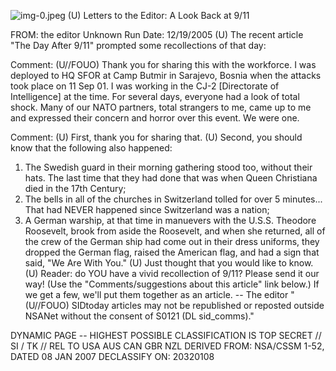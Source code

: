 ![img-0.jpeg](img-0.jpeg)
(U) Letters to the Editor: A Look Back at 9/11

FROM: the editor
Unknown
Run Date: 12/19/2005
(U) The recent article "The Day After 9/11" prompted some recollections of that day:

Comment: (U//FOUO) Thank you for sharing this with the workforce. I was deployed to HQ SFOR at Camp Butmir in Sarajevo, Bosnia when the attacks took place on 11 Sep 01. I was working in the CJ-2 [Directorate of Intelligence] at the time. For several days, everyone had a look of total shock. Many of our NATO partners, total strangers to me, came up to me and expressed their concern and horror over this event. We were one.

Comment: (U) First, thank you for sharing that.
(U) Second, you should know that the following also happened:

1. The Swedish guard in their morning gathering stood too, without their hats. The last time that they had done that was when Queen Christiana died in the 17th Century;
2. The bells in all of the churches in Switzerland tolled for over 5 minutes... That had NEVER happened since Switzerland was a nation;
3. A German warship, at that time in manuevers with the U.S.S. Theodore Roosevelt, brook from aside the Roosevelt, and when she returned, all of the crew of the German ship had come out in their dress uniforms, they dropped the German flag, raised the American flag, and had a sign that said, "We Are With You."
(U) Just thought that you would like to know.
(U) Reader: do YOU have a vivid recollection of 9/11? Please send it our way! (Use the "Comments/suggestions about this article" link below.) If we get a few, we'll put them together as an article. -- The editor
"(U//FOUO) SIDtoday articles may not be republished or reposted outside NSANet without the consent of S0121 (DL sid_comms)."

DYNAMIC PAGE -- HIGHEST POSSIBLE CLASSIFICATION IS
TOP SECRET // SI / TK // REL TO USA AUS CAN GBR NZL
DERIVED FROM: NSA/CSSM 1-52, DATED 08 JAN 2007 DECLASSIFY ON: 20320108
